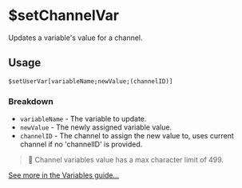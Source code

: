 # $setChannelVar
Updates a variable's value for a channel.

## Usage
```
$setUserVar[variableName;newValue;(channelID)]
```

### Breakdown
- `variableName` - The variable to update.
- `newValue` - The newly assigned variable value.
- `channelID` - The channel to assign the new value to, uses current channel if no 'channelID' is provided.

> 📝 Channel variables value has a max character limit of 499.

[See more in the Variables guide...](https://nilpointer-software.github.io/bdfd-wiki/guides/variables.html)
